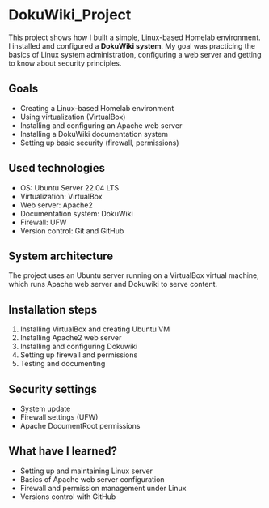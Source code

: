 # DokuWiki_Project

This project shows how I built a simple, Linux-based Homelab environment. I installed and configured a **DokuWiki system**. My goal was practicing the basics of Linux system administration, configuring a web server and getting to know about security principles. 

## Goals

- Creating a Linux-based Homelab environment
- Using virtualization (VirtualBox)
- Installing and configuring an Apache web server
- Installing a DokuWiki documentation system
- Setting up basic security (firewall, permissions)

## Used technologies

- OS: Ubuntu Server 22.04 LTS
- Virtualization: VirtualBox
- Web server: Apache2
- Documentation system: DokuWiki
- Firewall: UFW
- Version control: Git and GitHub

## System architecture

The project uses an Ubuntu server running on a VirtualBox virtual machine, which runs Apache web server and Dokuwiki to serve content. 

## Installation steps

1. Installing VirtualBox and creating Ubuntu VM
2. Installing Apache2 web server
3. Installing and configuring Dokuwiki
4. Setting up firewall and permissions
5. Testing and documenting

## Security settings

- System update
- Firewall settings (UFW)
- Apache DocumentRoot permissions

## What have I learned?

- Setting up and maintaining Linux server
- Basics of Apache web server configuration
- Firewall and permission management under Linux
- Versions control with GitHub
